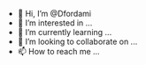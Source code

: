 - 👋 Hi, I’m @Dfordami
- 👀 I’m interested in ...
- 🌱 I’m currently learning ...
- 💞️ I’m looking to collaborate on ...
- 📫 How to reach me ...

<!---
Dfordami/Dfordami is a ✨ special ✨ repository because its `README.md` (this file) appears on your GitHub profile.
You can click the Preview link to take a look at your changes.
--->
